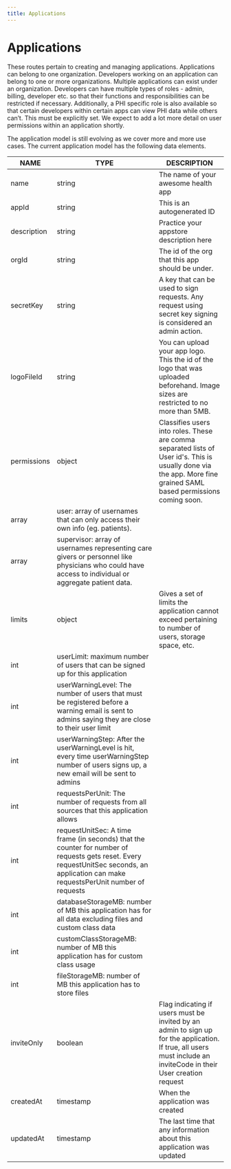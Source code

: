 ```yaml
---
title: Applications
---
```


# Applications

These routes pertain to creating and managing applications. Applications can 
belong to one organization. Developers working on an application can belong to 
one or more organizations. Multiple applications can exist under an organization. 
Developers can have multiple types of roles - admin, billing, developer etc. so 
that their functions and responsibilities can be restricted if necessary. 
Additionally, a PHI specific role is also available so that certain developers 
within certain apps can view PHI data while others can’t. This must be explicitly 
set. We expect to add a lot more detail on user permissions within an application
shortly.

The application model is still evolving as we cover more and more use cases. The current
application model has the following data elements.

NAME | TYPE | DESCRIPTION
-----|------|------------
name | string | The name of your awesome health app
appId | string | This is an autogenerated ID
description | string | Practice your appstore description here 
orgId | string | The id of the org that this app should be under.
secretKey | string | A key that can be used to sign requests. Any request using secret key signing is considered an admin action.
logoFileId | string | You can upload your app logo. This the id of the logo that was uploaded beforehand. Image sizes are restricted to no more than 5MB.
permissions | object | Classifies users into roles. These are comma separated lists of User id's. This is usually done via the app. More fine grained SAML based permissions coming soon.
 | array | user: array of usernames that can only access their own info (eg. patients).
 | array | supervisor: array of usernames representing care givers or personnel like physicians who could have access to individual or aggregate patient data.
limits | object | Gives a set of limits the application cannot exceed pertaining to number of users, storage space, etc.
 | int | userLimit: maximum number of users that can be signed up for this application
 | int | userWarningLevel: The number of users that must be registered before a warning email is sent to admins saying they are close to their user limit
 | int | userWarningStep: After the userWarningLevel is hit, every time userWarningStep number of users signs up, a new email will be sent to admins
 | int | requestsPerUnit: The number of requests from all sources that this application allows
 | int | requestUnitSec: A time frame (in seconds) that the counter for number of requests gets reset. Every requestUnitSec seconds, an application can make requestsPerUnit number of requests
 | int | databaseStorageMB: number of MB this application has for all data excluding files and custom class data
 | int | customClassStorageMB: number of MB this application has for custom class usage
 | int | fileStorageMB: number of MB this application has to store files
inviteOnly | boolean | Flag indicating if users must be invited by an admin to sign up for the application. If true, all users must include an inviteCode in their User creation request
createdAt | timestamp | When the application was created
updatedAt | timestamp | The last time that any information about this application was updated

